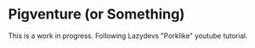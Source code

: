 # Pigventure (or Something)

This is a work in progress. Following Lazydevs "Porklike" youtube tutorial. 
